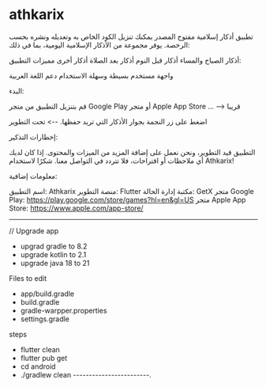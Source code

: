 # athkarix

تطبيق أذكار إسلامية مفتوح المصدر يمكنك تنزيل الكود الخاص به وتعديله ونشره بحسب الرخصة.
 يوفر مجموعة من الأذكار الإسلامية اليومية، بما في ذلك:

أذكار الصباح والمساء
أذكار قبل النوم
أذكار بعد الصلاة
أذكار أخرى
مميزات التطبيق:

واجهة مستخدم بسيطة وسهلة الاستخدام
دعم اللغة العربية

البدء:

قم بتنزيل التطبيق من متجر Google Play أو متجر Apple App Store ... --> قريبا

اضغط على زر النجمة بجوار الأذكار التي تريد حفظها. --> تحت التطوير

إخطارات التذكير:

التطبيق قيد التطوير، ونحن نعمل على إضافة المزيد من الميزات والمحتوى.
إذا كان لديك أي ملاحظات أو اقتراحات، فلا تتردد في التواصل معنا.
شكرًا لاستخدام Athkarix!

معلومات إضافية:

اسم التطبيق: Athkarix
منصة التطوير: Flutter
مكتبة إدارة الحالة: GetX
متجر Google Play: https://play.google.com/store/games?hl=en&gl=US
متجر Apple App Store: https://www.apple.com/app-store/

-----------------
// Upgrade app 
- upgrad gradle to 8.2
- upgrade kotlin to 2.1 
- upgrade java 18 to 21 

Files to edit
- app/build.gradle 
- build.gradle
- gradle-warpper.properties
- settings.gradle

steps 
- flutter clean 
- flutter pub get
- cd android
- ./gradlew clean
------------------------.